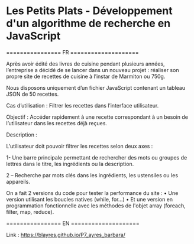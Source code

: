 # Les Petits Plats - Développement d'un algorithme de recherche en JavaScript

================ FR ====================

Après avoir édité des livres de cuisine pendant plusieurs années, l’entreprise a décidé de se lancer dans un nouveau projet : réaliser son propre site de recettes de cuisine à l’instar de Marmiton ou 750g.

Nous disposons uniquement d’un fichier JavaScript contenant un tableau JSON de 50 recettes. 

Cas d’utilisation : 
Filtrer les recettes dans l’interface utilisateur.

Objectif : 
Accéder rapidement à une recette correspondant à un besoin
de l’utilisateur dans les recettes déjà reçues.

Description :

L’utilisateur doit pouvoir filtrer les recettes selon deux axes :

1- Une barre principale permettant de rechercher des mots ou
groupes de lettres dans le titre, les ingrédients ou la
description.

2 – Recherche par mots clés dans les ingrédients, les ustensiles ou
les appareils.


On a fait 2 versions du code pour tester la performance du site :
• Une version utilisant les boucles natives (while, for...) 
• Et une version en programmation fonctionnelle avec les méthodes de l'objet array (foreach, filter, map, reduce). 

================ EN ====================

Link : https://blayres.github.io/P7_ayres_barbara/
